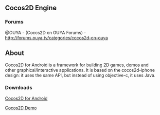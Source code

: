 ## Cocos2D Engine

### Forums

@OUYA - (Cocos2D on OUYA Forums) - http://forums.ouya.tv/categories/cocos2d-on-ouya<br/>

## About

Cocos2D for Android is a framework for building 2D games, demos and other graphical/interactive applications. It is based on the cocos2d-iphone design: it uses the same API, but instead of using objective-c, it uses Java. 

### Downloads

[Cocos2D for Android](https://code.google.com/p/cocos2d-android/)

[Cocos2D Demo](https://code.google.com/p/cocos2d-android/downloads/list)
